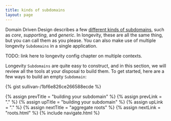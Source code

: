 ```yaml
---
title: kinds of subdomains
layout: page
---
```


Domain Driven Design describes a few [different kinds of
subdomains](http://blog.jonathanoliver.com/ddd-strategic-design-core-supporting-and-generic-subdomains/),
such as _core_, _supporting_, and _generic_. In longevity, these are all
the same thing, but you can call them as you please. You can also make
use of multiple longevity `Subdomains` in a single application.

TODO: link here to longevity config chapter on multiple contexts.

Longevity `Subdomains` are quite easy to construct, and in this
section, we will review all the tools at your disposal to build
them. To get started, here are a few ways to build an empty
`Subdomain`:

{% gist sullivan-/1bf6e826ce266588ecde %}

{% assign prevTitle = "building your subdomain" %}
{% assign prevLink = "." %}
{% assign upTitle = "building your subdomain" %}
{% assign upLink = "." %}
{% assign nextTitle = "aggregate roots" %}
{% assign nextLink = "roots.html" %}
{% include navigate.html %}

